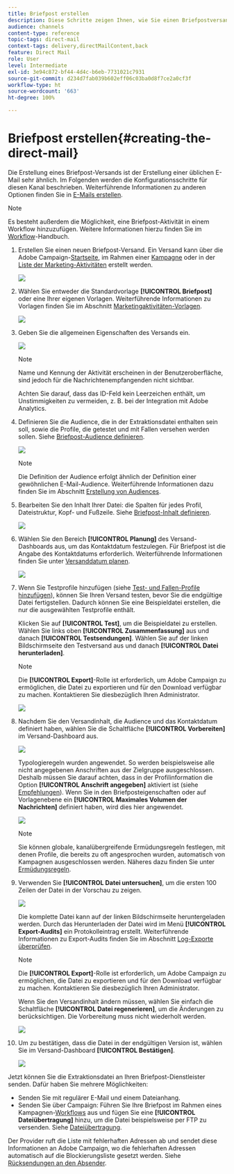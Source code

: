 ```yaml
---
title: Briefpost erstellen
description: Diese Schritte zeigen Ihnen, wie Sie einen Briefpostversand mit Adobe Campaign erstellen können.
audience: channels
content-type: reference
topic-tags: direct-mail
context-tags: delivery,directMailContent,back
feature: Direct Mail
role: User
level: Intermediate
exl-id: 3e94c872-bf44-4d4c-b6eb-7731021c7931
source-git-commit: d234d7fab039b602eff06c03ba0d8f7ce2a0cf3f
workflow-type: ht
source-wordcount: '663'
ht-degree: 100%

---
```


# Briefpost erstellen{#creating-the-direct-mail}

Die Erstellung eines Briefpost-Versands ist der Erstellung einer üblichen E-Mail sehr ähnlich. Im Folgenden werden die Konfigurationsschritte für diesen Kanal beschrieben. Weiterführende Informationen zu anderen Optionen finden Sie in [E-Mails erstellen](../../channels/using/creating-an-email.md).

>[!NOTE]
>
>Es besteht außerdem die Möglichkeit, eine Briefpost-Aktivität in einem Workflow hinzuzufügen. Weitere Informationen hierzu finden Sie im [Workflow](../../automating/using/direct-mail-delivery.md)-Handbuch.

1. Erstellen Sie einen neuen Briefpost-Versand. Ein Versand kann über die Adobe Campaign-[Startseite](../../start/using/interface-description.md#home-page), im Rahmen einer [Kampagne](../../start/using/marketing-activities.md#creating-a-marketing-activity) oder in der [Liste der Marketing-Aktivitäten](../../start/using/programs-and-campaigns.md#creating-a-campaign) erstellt werden.

   ![](assets/direct_mail_1.png)

1. Wählen Sie entweder die Standardvorlage **[!UICONTROL Briefpost]** oder eine Ihrer eigenen Vorlagen. Weiterführende Informationen zu Vorlagen finden Sie im Abschnitt [Marketingaktivitäten-Vorlagen](../../start/using/marketing-activity-templates.md).

   ![](assets/direct_mail_2.png)

1. Geben Sie die allgemeinen Eigenschaften des Versands ein.

   ![](assets/direct_mail_3.png)

   >[!NOTE]
   >
   >Name und Kennung der Aktivität erscheinen in der Benutzeroberfläche, sind jedoch für die Nachrichtenempfangenden nicht sichtbar.
   >
   >Achten Sie darauf, dass das ID-Feld kein Leerzeichen enthält, um Unstimmigkeiten zu vermeiden, z. B. bei der Integration mit Adobe Analytics.

1. Definieren Sie die Audience, die in der Extraktionsdatei enthalten sein soll, sowie die Profile, die getestet und mit Fallen versehen werden sollen. Siehe [Briefpost-Audience definieren](../../channels/using/defining-the-direct-mail-audience.md).

   ![](assets/direct_mail_4.png)

   >[!NOTE]
   >
   >Die Definition der Audience erfolgt ähnlich der Definition einer gewöhnlichen E-Mail-Audience. Weiterführende Informationen dazu finden Sie im Abschnitt [Erstellung von Audiences](../../audiences/using/creating-audiences.md).

1. Bearbeiten Sie den Inhalt Ihrer Datei: die Spalten für jedes Profil, Dateistruktur, Kopf- und Fußzeile. Siehe [Briefpost-Inhalt definieren](../../channels/using/defining-the-direct-mail-content.md).

   ![](assets/direct_mail_5.png)

1. Wählen Sie den Bereich **[!UICONTROL Planung]** des Versand-Dashboards aus, um das Kontaktdatum festzulegen. Für Briefpost ist die Angabe des Kontaktdatums erforderlich. Weiterführende Informationen finden Sie unter [Versanddatum planen](../../sending/using/about-scheduling-messages.md).

   ![](assets/direct_mail_8.png)

1. Wenn Sie Testprofile hinzufügen (siehe [Test- und Fallen-Profile hinzufügen](../../channels/using/defining-the-direct-mail-audience.md#adding-test-and-trap-profiles)), können Sie Ihren Versand testen, bevor Sie die endgültige Datei fertigstellen. Dadurch können Sie eine Beispieldatei erstellen, die nur die ausgewählten Testprofile enthält.

   Klicken Sie auf **[!UICONTROL Test]**, um die Beispieldatei zu erstellen. Wählen Sie links oben **[!UICONTROL Zusammenfassung]** aus und danach **[!UICONTROL Testsendungen]**. Wählen Sie auf der linken Bildschirmseite den Testversand aus und danach **[!UICONTROL Datei herunterladen]**.

   >[!NOTE]
   >
   >Die **[!UICONTROL Export]**-Rolle ist erforderlich, um Adobe Campaign zu ermöglichen, die Datei zu exportieren und für den Download verfügbar zu machen. Kontaktieren Sie diesbezüglich Ihren Administrator.

   ![](assets/direct_mail_19.png)

1. Nachdem Sie den Versandinhalt, die Audience und das Kontaktdatum definiert haben, wählen Sie die Schaltfläche **[!UICONTROL Vorbereiten]** im Versand-Dashboard aus.

   ![](assets/direct_mail_16.png)

   Typologieregeln wurden angewendet. So werden beispielsweise alle nicht angegebenen Anschriften aus der Zielgruppe ausgeschlossen. Deshalb müssen Sie darauf achten, dass in der Profilinformation die Option **[!UICONTROL Anschrift angegeben]** aktiviert ist (siehe [Empfehlungen](../../channels/using/about-direct-mail.md#recommendations)). Wenn Sie in den Briefposteigenschaften oder auf Vorlagenebene ein **[!UICONTROL Maximales Volumen der Nachrichten]** definiert haben, wird dies hier angewendet.

   ![](assets/direct_mail_25.png)

   >[!NOTE]
   >
   >Sie können globale, kanalübergreifende Ermüdungsregeln festlegen, mit denen Profile, die bereits zu oft angesprochen wurden, automatisch von Kampagnen ausgeschlossen werden. Näheres dazu finden Sie unter [Ermüdungsregeln](../../sending/using/fatigue-rules.md).

1. Verwenden Sie **[!UICONTROL Datei untersuchen]**, um die ersten 100 Zeilen der Datei in der Vorschau zu zeigen.

   ![](assets/direct_mail_18.png)

   Die komplette Datei kann auf der linken Bildschirmseite heruntergeladen werden. Durch das Herunterladen der Datei wird im Menü **[!UICONTROL Export-Audits]** ein Protokolleintrag erstellt. Weiterführende Informationen zu Export-Audits finden Sie im Abschnitt [Log-Exporte überprüfen](../../administration/using/auditing-export-logs.md).

   >[!NOTE]
   >
   >Die **[!UICONTROL Export]**-Rolle ist erforderlich, um Adobe Campaign zu ermöglichen, die Datei zu exportieren und für den Download verfügbar zu machen. Kontaktieren Sie diesbezüglich Ihren Administrator.

   Wenn Sie den Versandinhalt ändern müssen, wählen Sie einfach die Schaltfläche **[!UICONTROL Datei regenerieren]**, um die Änderungen zu berücksichtigen. Die Vorbereitung muss nicht wiederholt werden.

   ![](assets/direct_mail_21.png)

1. Um zu bestätigen, dass die Datei in der endgültigen Version ist, wählen Sie im Versand-Dashboard **[!UICONTROL Bestätigen]**.

   ![](assets/direct_mail_20.png)

Jetzt können Sie die Extraktionsdatei an Ihren Briefpost-Dienstleister senden. Dafür haben Sie mehrere Möglichkeiten:

* Senden Sie mit regulärer E-Mail und einem Dateianhang.
* Senden Sie über Campaign: Führen Sie Ihre Briefpost im Rahmen eines Kampagnen-[Workflows](../../automating/using/direct-mail-delivery.md) aus und fügen Sie eine **[!UICONTROL Dateiübertragung]** hinzu, um die Datei beispielsweise per FTP zu versenden. Siehe [Dateiübertragung](../../automating/using/transfer-file.md).

Der Provider ruft die Liste mit fehlerhaften Adressen ab und sendet diese Informationen an Adobe Campaign, wo die fehlerhaften Adressen automatisch auf die Blockierungsliste gesetzt werden. Siehe [Rücksendungen an den Absender](../../channels/using/return-to-sender.md).
